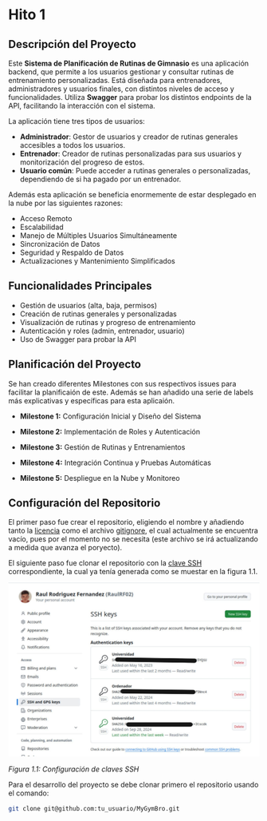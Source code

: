 # **Hito 1**

## Descripción del Proyecto

Este **Sistema de Planificación de Rutinas de Gimnasio** es una aplicación backend, que permite a los usuarios gestionar
y consultar rutinas de entrenamiento personalizadas. Está diseñada para entrenadores, administradores y usuarios 
finales, con distintos niveles de acceso y funcionalidades. Utiliza **Swagger** para probar los distintos endpoints de 
la API, facilitando la interacción con el sistema.

La aplicación tiene tres tipos de usuarios:
- **Administrador**: Gestor de usuarios y creador de rutinas generales accesibles a todos los usuarios.
- **Entrenador**: Creador de rutinas personalizadas para sus usuarios y monitorización del progreso de estos.
- **Usuario común**: Puede acceder a rutinas generales o personalizadas, dependiendo de si ha pagado por un entrenador.

Además esta aplicación se beneficia enormemente de estar desplegado en la nube por las siguientes razones:

- Acceso Remoto
- Escalabilidad
- Manejo de Múltiples Usuarios Simultáneamente
- Sincronización de Datos
- Seguridad y Respaldo de Datos
- Actualizaciones y Mantenimiento Simplificados

## Funcionalidades Principales
- Gestión de usuarios (alta, baja, permisos)
- Creación de rutinas generales y personalizadas
- Visualización de rutinas y progreso de entrenamiento
- Autenticación y roles (admin, entrenador, usuario)
- Uso de Swagger para probar la API

## Planificación del Proyecto

Se han creado diferentes Milestones con sus respectivos issues para facilitar la planificaión de este. Además se han 
añadido una serie de labels más explicativas y específicas para esta aplicaión.

- **Milestone 1:** Configuración Inicial y Diseño del Sistema

- **Milestone 2:** Implementación de Roles y Autenticación

- **Milestone 3:** Gestión de Rutinas y Entrenamientos

- **Milestone 4:** Integración Continua y Pruebas Automáticas

- **Milestone 5:** Despliegue en la Nube y Monitoreo

## Configuración del Repositorio

El primer paso fue crear el repositorio, eligiendo el nombre y añadiendo tanto la [licencia](/LICENSE) como el archivo 
[gitignore](/.gitignore), el cual actualmente se encuentra vacío, pues por el momento no se necesita (este archivo se 
irá actualizando a medida que avanza el poryecto).

El siguiente paso fue clonar el repositorio con la [clave SSH](https://docs.github.com/es/authentication/connecting-to-github-with-ssh/generating-a-new-ssh-key-and-adding-it-to-the-ssh-agent)
 correspondiente, la cual ya tenía generada como se muestar en la figura 1.1.

![Imagen de la configuración de claves SSH](./images/KeyConfig.jpeg)

*Figura 1.1: Configuración de claves SSH*

Para el desarrollo del proyecto se debe clonar primero el repositorio usando el comando:

```bash
git clone git@github.com:tu_usuario/MyGymBro.git
```

